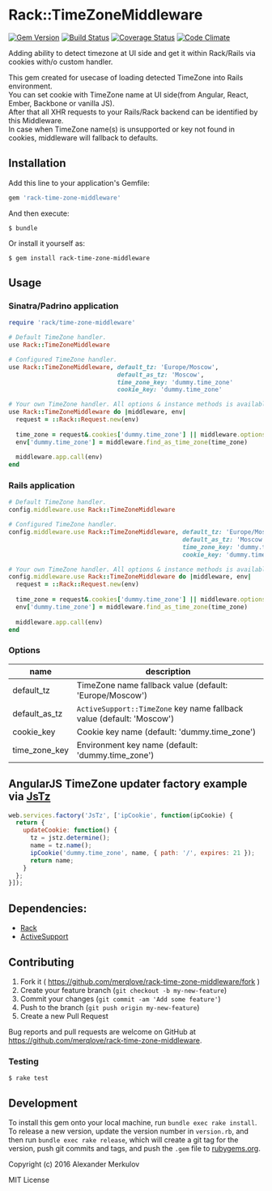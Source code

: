 # Rack::TimeZoneMiddleware

[![Gem Version](https://badge.fury.io/rb/rack-time-zone-middleware.svg)](https://badge.fury.io/rb/rack-time-zone-middleware)
[![Build Status](https://travis-ci.org/merqlove/rack-time-zone-middleware.svg?branch=master)](https://travis-ci.org/merqlove/rack-time-zone-middleware)
[![Coverage Status](https://coveralls.io/repos/github/merqlove/rack-time-zone-middleware/badge.svg?branch=master)](https://coveralls.io/github/merqlove/rack-time-zone-middleware?branch=master)
[![Code Climate](https://codeclimate.com/github/merqlove/rack-time-zone-middleware/badges/gpa.svg)](https://codeclimate.com/github/merqlove/rack-time-zone-middleware)

Adding ability to detect timezone at UI side and get it within Rack/Rails via cookies with/o custom handler.

This gem created for usecase of loading detected TimeZone into Rails environment.  
You can set cookie with TimeZone name at UI side(from Angular, React, Ember, Backbone or vanilla JS).  
After that all XHR requests to your Rails/Rack backend can be identified by this Middleware.  
In case when TimeZone name(s) is unsupported or key not found in cookies, middleware will fallback to defaults.

## Installation

Add this line to your application's Gemfile:

```ruby
gem 'rack-time-zone-middleware'
```

And then execute:

    $ bundle

Or install it yourself as:

    $ gem install rack-time-zone-middleware

## Usage

### Sinatra/Padrino application

```ruby
require 'rack/time-zone-middleware'

# Default TimeZone handler.
use Rack::TimeZoneMiddleware

# Configured TimeZone handler.
use Rack::TimeZoneMiddleware, default_tz: 'Europe/Moscow', 
                              default_as_tz: 'Moscow', 
                              time_zone_key: 'dummy.time_zone'
                              cookie_key: 'dummy.time_zone'

# Your own TimeZone handler. All options & instance methods is available through middleware parameter.
use Rack::TimeZoneMiddleware do |middleware, env|
  request = ::Rack::Request.new(env)
    
  time_zone = request&.cookies['dummy.time_zone'] || middleware.options[:default_tz]
  env['dummy.time_zone'] = middleware.find_as_time_zone(time_zone)
  
  middleware.app.call(env)    
end
```

### Rails application

```ruby
# Default TimeZone handler.
config.middleware.use Rack::TimeZoneMiddleware

# Configured TimeZone handler.
config.middleware.use Rack::TimeZoneMiddleware, default_tz: 'Europe/Moscow', 
                                                default_as_tz: 'Moscow', 
                                                time_zone_key: 'dummy.time_zone'
                                                cookie_key: 'dummy.time_zone'

# Your own TimeZone handler. All options & instance methods is available through middleware parameter.
config.middleware.use Rack::TimeZoneMiddleware do |middleware, env|
  request = ::Rack::Request.new(env)
    
  time_zone = request&.cookies['dummy.time_zone'] || middleware.options[:default_tz]
  env['dummy.time_zone'] = middleware.find_as_time_zone(time_zone)
  
  middleware.app.call(env)    
end
```

### Options

| name  | description |
|---|---|
| default_tz | TimeZone name fallback value (default: 'Europe/Moscow') |
| default_as_tz | `ActiveSupport::TimeZone` key name fallback value (default: 'Moscow') |
| cookie_key | Cookie key name (default: 'dummy.time_zone') |
| time_zone_key | Environment key name (default: 'dummy.time_zone') |

## AngularJS TimeZone updater factory example via [JsTz](http://pellepim.bitbucket.org/jstz/)

```javascript
web.services.factory('JsTz', ['ipCookie', function(ipCookie) {
  return {
    updateCookie: function() {
      tz = jstz.determine();
      name = tz.name(); 
      ipCookie('dummy.time_zone', name, { path: '/', expires: 21 });
      return name;
    }
  };  
}]);
```

## Dependencies:

- [Rack](https://github.com/rack/rack)
- [ActiveSupport](https://github.com/rails/rails)

## Contributing

1. Fork it ( https://github.com/merqlove/rack-time-zone-middleware/fork )
2. Create your feature branch (`git checkout -b my-new-feature`)
3. Commit your changes (`git commit -am 'Add some feature'`)
4. Push to the branch (`git push origin my-new-feature`)
5. Create a new Pull Request

Bug reports and pull requests are welcome on GitHub at https://github.com/merqlove/rack-time-zone-middleware.

### Testing

    $ rake test 

## Development

To install this gem onto your local machine, run `bundle exec rake install`. To release a new version, update the version number in `version.rb`, and then run `bundle exec rake release`, which will create a git tag for the version, push git commits and tags, and push the `.gem` file to [rubygems.org](https://rubygems.org).

Copyright (c) 2016 Alexander Merkulov

MIT License
